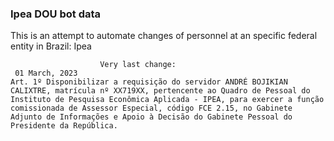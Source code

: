  ### Ipea DOU bot data
 This is an attempt to automate changes of personnel at an specific federal entity in Brazil: Ipea
 
                        Very last change: 
 	 01 March, 2023
	Art. 1º Disponibilizar a requisição do servidor ANDRÉ BOJIKIAN CALIXTRE, matrícula nº XX719XX, pertencente ao Quadro de Pessoal do Instituto de Pesquisa Econômica Aplicada - IPEA, para exercer a função comissionada de Assessor Especial, código FCE 2.15, no Gabinete Adjunto de Informações e Apoio à Decisão do Gabinete Pessoal do Presidente da República.
